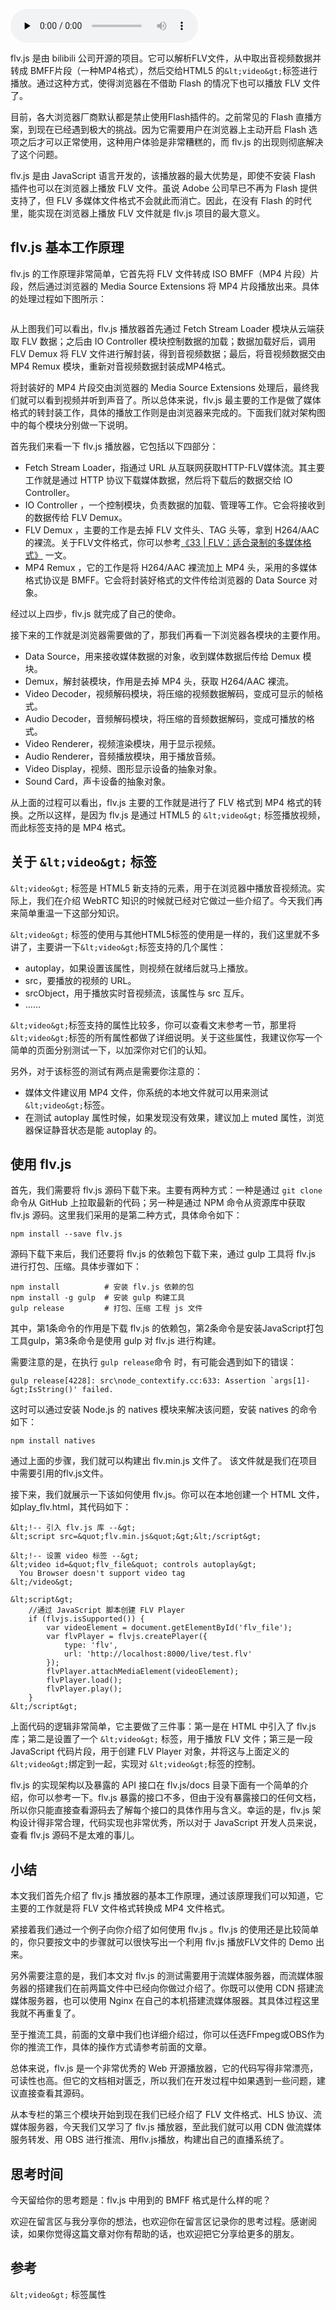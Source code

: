 <audio id="audio" title="36 | 如何使用 flv.js 播放 FLV 多媒体文件呢？" controls="" preload="none"><source id="mp3" src="https://static001.geekbang.org/resource/audio/b3/51/b32bdc224d684d0b72a3d06649ac9551.mp3"></audio>

flv.js 是由 bilibili 公司开源的项目。它可以解析FLV文件，从中取出音视频数据并转成 BMFF片段（一种MP4格式），然后交给HTML5 的`&lt;video&gt;`标签进行播放。通过这种方式，使得浏览器在不借助 Flash 的情况下也可以播放 FLV 文件了。

目前，各大浏览器厂商默认都是禁止使用Flash插件的。之前常见的 Flash 直播方案，到现在已经遇到极大的挑战。因为它需要用户在浏览器上主动开启 Flash 选项之后才可以正常使用，这种用户体验是非常糟糕的，而 flv.js 的出现则彻底解决了这个问题。

flv.js 是由 JavaScript 语言开发的，该播放器的最大优势是，即使不安装 Flash 插件也可以在浏览器上播放 FLV 文件。虽说 Adobe 公司早已不再为 Flash 提供支持了，但 FLV 多媒体文件格式不会就此而消亡。因此，在没有 Flash 的时代里，能实现在浏览器上播放 FLV 文件就是 flv.js 项目的最大意义。

## flv.js 基本工作原理

flv.js 的工作原理非常简单，它首先将 FLV 文件转成 ISO BMFF（MP4 片段）片段，然后通过浏览器的 Media Source Extensions 将 MP4 片段播放出来。具体的处理过程如下图所示：

<img src="https://static001.geekbang.org/resource/image/44/7e/44d56d4a72b5baa6fac37279b0e4e87e.png" alt="">

从上图我们可以看出，flv.js 播放器首先通过 Fetch Stream Loader 模块从云端获取 FLV 数据；之后由 IO Controller 模块控制数据的加载；数据加载好后，调用 FLV Demux 将  FLV 文件进行解封装，得到音视频数据；最后，将音视频数据交由 MP4 Remux 模块，重新对音视频数据封装成MP4格式。

将封装好的 MP4 片段交由浏览器的 Media Source Extensions 处理后，最终我们就可以看到视频并听到声音了。所以总体来说，flv.js 最主要的工作是做了媒体格式的转封装工作，具体的播放工作则是由浏览器来完成的。下面我们就对架构图中的每个模块分别做一下说明。

首先我们来看一下 flv.js 播放器，它包括以下四部分：

- Fetch Stream Loader，指通过 URL 从互联网获取HTTP-FLV媒体流。其主要工作就是通过 HTTP 协议下载媒体数据，然后将下载后的数据交给 IO Controller。
- IO Controller ，一个控制模块，负责数据的加载、管理等工作。它会将接收到的数据传给 FLV Demux。
- FLV Demux ，主要的工作是去掉 FLV 文件头、TAG 头等，拿到 H264/AAC 的裸流。关于FLV文件格式，你可以参考[《33 | FLV：适合录制的多媒体格式》](https://time.geekbang.org/column/article/141743) 一文。
- MP4 Remux ，它的工作是将 H264/AAC 裸流加上 MP4 头，采用的多媒体格式协议是 BMFF。它会将封装好格式的文件传给浏览器的 Data Source 对象。

经过以上四步，flv.js 就完成了自己的使命。

接下来的工作就是浏览器需要做的了，那我们再看一下浏览器各模块的主要作用。

- Data Source，用来接收媒体数据的对象，收到媒体数据后传给 Demux 模块。
- Demux，解封装模块，作用是去掉 MP4 头，获取 H264/AAC 裸流。
- Video Decoder，视频解码模块，将压缩的视频数据解码，变成可显示的帧格式。
- Audio Decoder，音频解码模块，将压缩的音频数据解码，变成可播放的格式。
- Video Renderer，视频渲染模块，用于显示视频。
- Audio Renderer，音频播放模块，用于播放音频。
- Video Display，视频、图形显示设备的抽象对象。
- Sound Card，声卡设备的抽象对象。

从上面的过程可以看出，flv.js 主要的工作就是进行了 FLV 格式到 MP4 格式的转换。之所以这样，是因为 flv.js 是通过 HTML5 的 `&lt;video&gt;` 标签播放视频，而此标签支持的是 MP4 格式。

## 关于 `&lt;video&gt;` 标签

`&lt;video&gt;` 标签是 HTML5 新支持的元素，用于在浏览器中播放音视频流。实际上，我们在介绍 WebRTC 知识的时候就已经对它做过一些介绍了。今天我们再来简单重温一下这部分知识。

`&lt;video&gt;` 标签的使用与其他HTML5标签的使用是一样的，我们这里就不多讲了，主要讲一下`&lt;video&gt;`标签支持的几个属性：

- autoplay，如果设置该属性，则视频在就绪后就马上播放。
- src，要播放的视频的 URL。
- srcObject，用于播放实时音视频流，该属性与 src 互斥。
- ……

`&lt;video&gt;`标签支持的属性比较多，你可以查看文末参考一节，那里将`&lt;video&gt;`标签的所有属性都做了详细说明。关于这些属性，我建议你写一个简单的页面分别测试一下，以加深你对它们的认知。

另外，对于该标签的测试有两点是需要你注意的：

- 媒体文件建议用 MP4 文件，你系统的本地文件就可以用来测试`&lt;video&gt;`标签。
- 在测试 autoplay 属性时候，如果发现没有效果，建议加上 muted 属性，浏览器保证静音状态是能 autoplay 的。

## 使用 flv.js

首先，我们需要将 flv.js 源码下载下来。主要有两种方式：一种是通过 `git clone` 命令从 GitHub 上拉取最新的代码；另一种是通过 NPM 命令从资源库中获取 flv.js 源码。这里我们采用的是第二种方式，具体命令如下：

```
npm install --save flv.js

```

源码下载下来后，我们还要将 flv.js 的依赖包下载下来，通过 gulp 工具将 flv.js 进行打包、压缩。具体步骤如下：

```
npm install          # 安装 flv.js 依赖的包
npm install -g gulp  # 安装 gulp 构建工具
gulp release         # 打包、压缩 工程 js 文件

```

其中，第1条命令的作用是下载 flv.js 的依赖包，第2条命令是安装JavaScript打包工具gulp，第3条命令是使用 gulp 对 flv.js 进行构建。

需要注意的是，在执行 `gulp release`命令 时，有可能会遇到如下的错误：

```
gulp release[4228]: src\node_contextify.cc:633: Assertion `args[1]-&gt;IsString()' failed.

```

这时可以通过安装 Node.js 的 natives 模块来解决该问题，安装 natives 的命令如下：

```
npm install natives

```

通过上面的步骤，我们就可以构建出 flv.min.js 文件了。 该文件就是我们在项目中需要引用的flv.js文件。

接下来，我们就展示一下该如何使用 flv.js。你可以在本地创建一个 HTML 文件，如play_flv.html，其代码如下：

```
&lt;!-- 引入 flv.js 库 --&gt;
&lt;script src=&quot;flv.min.js&quot;&gt;&lt;/script&gt;

&lt;!-- 设置 video 标签 --&gt;
&lt;video id=&quot;flv_file&quot; controls autoplay&gt;
  You Browser doesn't support video tag
&lt;/video&gt;

&lt;script&gt;
    //通过 JavaScript 脚本创建 FLV Player
    if (flvjs.isSupported()) {
        var videoElement = document.getElementById('flv_file');
        var flvPlayer = flvjs.createPlayer({
            type: 'flv',
            url: 'http://localhost:8000/live/test.flv'
        });
        flvPlayer.attachMediaElement(videoElement);
        flvPlayer.load();
        flvPlayer.play();
    }
&lt;/script&gt;

```

上面代码的逻辑非常简单，它主要做了三件事：第一是在 HTML 中引入了 flv.js 库；第二是设置了一个 `&lt;video&gt;` 标签，用于播放 FLV 文件；第三是一段 JavaScript 代码片段，用于创建 FLV Player 对象，并将这与上面定义的`&lt;video&gt;`绑定到一起，实现对 `&lt;video&gt;`标签的控制。

flv.js 的实现架构以及暴露的 API 接口在 flv.js/docs 目录下面有一个简单的介绍，你可以参考一下。flv.js 暴露的接口不多，但由于没有暴露接口的任何文档，所以你只能直接查看源码去了解每个接口的具体作用与含义。幸运的是，flv.js 架构设计得非常合理，代码实现也非常优秀，所以对于 JavaScript 开发人员来说，查看 flv.js 源码不是太难的事儿。

## 小结

本文我们首先介绍了 flv.js 播放器的基本工作原理，通过该原理我们可以知道，它主要的工作就是将 FLV 文件格式转换成 MP4 文件格式。

紧接着我们通过一个例子向你介绍了如何使用 flv.js 。flv.js 的使用还是比较简单的，你只要按文中的步骤就可以很快写出一个利用 flv.js 播放FLV文件的 Demo 出来。

另外需要注意的是，我们本文对 flv.js 的测试需要用于流媒体服务器，而流媒体服务器的搭建我们在前两篇文件中已经向你做过介绍了。你既可以使用 CDN 搭建流媒体服务器，也可以使用 Nginx 在自己的本机搭建流媒体服器。其具体过程这里我就不再重复了。

至于推流工具，前面的文章中我们也详细介绍过，你可以任选FFmpeg或OBS作为你的推流工作，具体的操作方式请参考前面的文章。

总体来说，flv.js 是一个非常优秀的 Web 开源播放器，它的代码写得非常漂亮，可读性也高。但它的文档相对匮乏，所以我们在开发过程中如果遇到一些问题，建议直接查看其源码。

从本专栏的第三个模块开始到现在我们已经介绍了 FLV 文件格式、HLS 协议、流媒体服务器，今天我们又学习了 flv.js 播放器，至此我们就可以用 CDN 做流媒体服务转发、用 OBS 进行推流、用flv.js播放，构建出自己的直播系统了。

## 思考时间

今天留给你的思考题是：flv.js 中用到的 BMFF 格式是什么样的呢？

欢迎在留言区与我分享你的想法，也欢迎你在留言区记录你的思考过程。感谢阅读，如果你觉得这篇文章对你有帮助的话，也欢迎把它分享给更多的朋友。

## 参考

`&lt;video&gt;` 标签属性

<img src="https://static001.geekbang.org/resource/image/fa/a7/face9d5cd0c417686e19eee1034a77a7.png" alt="">


